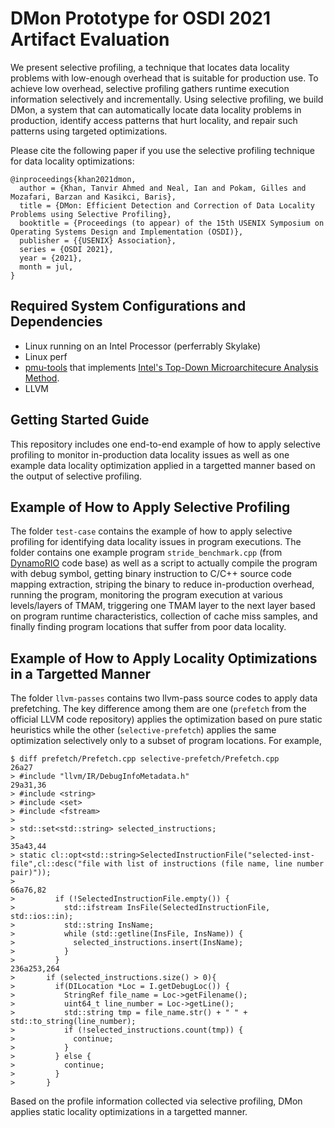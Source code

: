 # DMon Prototype for OSDI 2021 Artifact Evaluation
We present selective profiling, a technique that locates data locality problems with low-enough overhead that is suitable for production use. To achieve low overhead, selective profiling gathers runtime execution information selectively and incrementally. Using selective profiling, we build DMon, a system that can automatically locate data locality problems in production, identify access patterns that hurt locality, and repair such patterns using targeted optimizations.

Please cite the following paper if you use the selective profiling technique for data locality optimizations:

```
@inproceedings{khan2021dmon,
  author = {Khan, Tanvir Ahmed and Neal, Ian and Pokam, Gilles and Mozafari, Barzan and Kasikci, Baris},
  title = {DMon: Efficient Detection and Correction of Data Locality Problems using Selective Profiling},
  booktitle = {Proceedings (to appear) of the 15th USENIX Symposium on Operating Systems Design and Implementation (OSDI)},
  publisher = {{USENIX} Association},
  series = {OSDI 2021},
  year = {2021},
  month = jul,
}
```

## Required System Configurations and Dependencies
- Linux running on an Intel Processor (perferrably Skylake)
- Linux perf
- [pmu-tools](https://github.com/andikleen/pmu-tools) that implements [Intel's Top-Down Microarchitecure Analysis Method](https://ieeexplore.ieee.org/document/6844459).
- LLVM

## Getting Started Guide
This repository includes one end-to-end example of how to apply selective profiling to monitor in-production data locality issues as well as one example data locality optimization applied in a targetted manner based on the output of selective profiling.

## Example of How to Apply Selective Profiling
The folder `test-case` contains the example of how to apply selective profiling for identifying data locality issues in program executions. The folder contains one example program `stride_benchmark.cpp` (from [DynamoRIO](https://github.com/DynamoRIO/dynamorio/blob/master/clients/drcachesim/tests/stride_benchmark.cpp) code base) as well as a script to actually compile the program with debug symbol, getting binary instruction to C/C++ source code mapping extraction, striping the binary to reduce in-production overhead, running the program, monitoring the program execution at various levels/layers of TMAM, triggering one TMAM layer to the next layer based on program runtime characteristics, collection of cache miss samples, and finally finding program locations that suffer from poor data locality.

## Example of How to Apply Locality Optimizations in a Targetted Manner
The folder `llvm-passes` contains two llvm-pass source codes to apply data prefetching. The key difference among them are one (`prefetch` from the official LLVM code repository) applies the optimization based on pure static heuristics while the other (`selective-prefetch`) applies the same optimization selectively only to a subset of program locations. For example,

```
$ diff prefetch/Prefetch.cpp selective-prefetch/Prefetch.cpp
26a27
> #include "llvm/IR/DebugInfoMetadata.h"
29a31,36
> #include <string>
> #include <set>
> #include <fstream>
> 
> std::set<std::string> selected_instructions;
> 
35a43,44
> static cl::opt<std::string>SelectedInstructionFile("selected-inst-file",cl::desc("file with list of instructions (file name, line number pair)"));
> 
66a76,82
>         if (!SelectedInstructionFile.empty()) {
>           std::ifstream InsFile(SelectedInstructionFile, std::ios::in);
>           std::string InsName;
>           while (std::getline(InsFile, InsName)) {
>             selected_instructions.insert(InsName);
>           }
>         }
236a253,264
>       if (selected_instructions.size() > 0){
>         if(DILocation *Loc = I.getDebugLoc()) {
>           StringRef file_name = Loc->getFilename();
>           uint64_t line_number = Loc->getLine();
>           std::string tmp = file_name.str() + " " + std::to_string(line_number);
>           if (!selected_instructions.count(tmp)) {
>             continue;
>           }
>         } else {
>           continue;
>         }
>       }
```

Based on the profile information collected via selective profiling, DMon applies static locality optimizations in a targetted manner.
